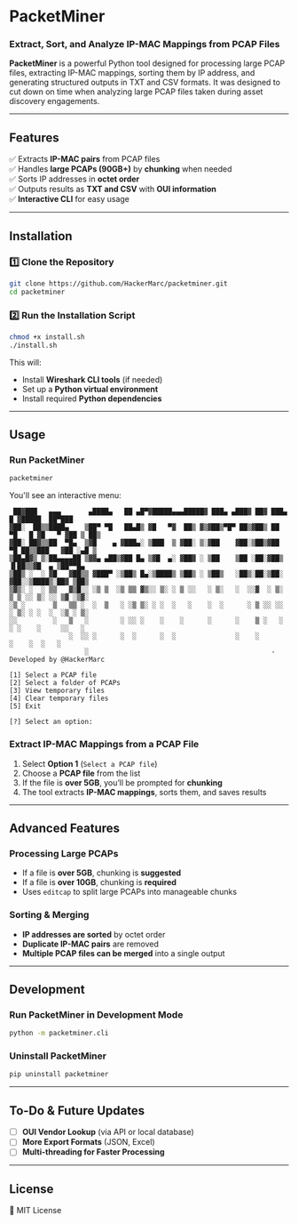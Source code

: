 # PacketMiner 

### Extract, Sort, and Analyze IP-MAC Mappings from PCAP Files

**PacketMiner** is a powerful Python tool designed for processing large PCAP files, extracting IP-MAC mappings, sorting them by IP address, and generating structured outputs in TXT and CSV formats. It was designed to cut down on time when analyzing large PCAP files taken during asset discovery engagements.

---

## Features
✅ Extracts **IP-MAC pairs** from PCAP files  
✅ Handles **large PCAPs (90GB+)** by **chunking** when needed  
✅ Sorts IP addresses in **octet order**  
✅ Outputs results as **TXT and CSV** with **OUI information**  
✅ **Interactive CLI** for easy usage  

---

## Installation
### 1️⃣ Clone the Repository

```bash
git clone https://github.com/HackerMarc/packetminer.git
cd packetminer
```

### 2️⃣ Run the Installation Script

```bash
chmod +x install.sh
./install.sh
```

This will:
- Install **Wireshark CLI tools** (if needed)  
- Set up a **Python virtual environment**  
- Install required **Python dependencies**  

---

## Usage
### Run PacketMiner

```bash
packetminer
```

You'll see an interactive menu:

```
 ██▓███   ▄▄▄       ▄████▄   ██ ▄█▀▓█████▄▄▄█████▓ ███▄ ▄███▓ ██▓ ███▄    █ ▓█████  ██▀███  
▓██░  ██▒▒████▄    ▒██▀ ▀█   ██▄█▒ ▓█   ▀▓  ██▒ ▓▒▓██▒▀█▀ ██▒▓██▒ ██ ▀█   █ ▓█   ▀ ▓██ ▒ ██▒
▓██░ ██▓▒▒██  ▀█▄  ▒▓█    ▄ ▓███▄░ ▒███  ▒ ▓██░ ▒░▓██    ▓██░▒██▒▓██  ▀█ ██▒▒███   ▓██ ░▄█ ▒
▒██▄█▓▒ ▒░██▄▄▄▄██ ▒▓▓▄ ▄██▒▓██ █▄ ▒▓█  ▄░ ▓██▓ ░ ▒██    ▒██ ░██░▓██▒  ▐▌██▒▒▓█  ▄ ▒██▀▀█▄  
▒██▒ ░  ░ ▓█   ▓██▒▒ ▓███▀ ░▒██▒ █▄░▒████▒ ▒██▒ ░ ▒██▒   ░██▒░██░▒██░   ▓██░░▒████▒░██▓ ▒██▒
▒▓▒░ ░  ░ ▒▒   ▓▒█░░ ░▒ ▒  ░▒ ▒▒ ▓▒░░ ▒░ ░ ▒ ░░   ░ ▒░   ░  ░░▓  ░ ▒░   ▒ ▒ ░░ ▒░ ░░ ▒▓ ░▒▓░
░▒ ░       ▒   ▒▒ ░  ░  ▒   ░ ░▒ ▒░ ░ ░  ░   ░    ░  ░      ░ ▒ ░░ ░░   ░ ▒░ ░ ░  ░  ░▒ ░ ▒░
░░         ░   ▒   ░        ░ ░░ ░    ░    ░      ░      ░    ▒ ░   ░   ░ ░    ░     ░░   ░ 
               ░  ░░ ░      ░  ░      ░  ░               ░    ░           ░    ░  ░   ░     
                   ░                                              - Developed by @HackerMarc   

[1] Select a PCAP file  
[2] Select a folder of PCAPs  
[3] View temporary files  
[4] Clear temporary files  
[5] Exit  

[?] Select an option: 
```

### Extract IP-MAC Mappings from a PCAP File
1. Select **Option 1** (`Select a PCAP file`)  
2. Choose a **PCAP file** from the list  
3. If the file is **over 5GB**, you’ll be prompted for **chunking**  
4. The tool extracts **IP-MAC mappings**, sorts them, and saves results  

---

## Advanced Features
### Processing Large PCAPs
- If a file is **over 5GB**, chunking is **suggested**  
- If a file is **over 10GB**, chunking is **required**  
- Uses `editcap` to split large PCAPs into manageable chunks  

### Sorting & Merging
- **IP addresses are sorted** by octet order  
- **Duplicate IP-MAC pairs** are removed  
- **Multiple PCAP files can be merged** into a single output  

---

## Development
### Run PacketMiner in Development Mode

```bash
python -m packetminer.cli
```

### Uninstall PacketMiner

```bash
pip uninstall packetminer
```

---

## To-Do & Future Updates
- [ ] **OUI Vendor Lookup** (via API or local database)  
- [ ] **More Export Formats** (JSON, Excel)  
- [ ] **Multi-threading for Faster Processing**  

---

## License
📜 MIT License
